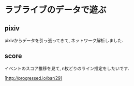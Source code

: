 ラブライブのデータで遊ぶ
====

## pixiv

pixivからデータを引っ張ってきて, ネットワーク解析しました. 


## score 

イベントのスコア推移を見て, n枚どりのライン推定をしたいです. 

[http://progressed.io/bar/29]


